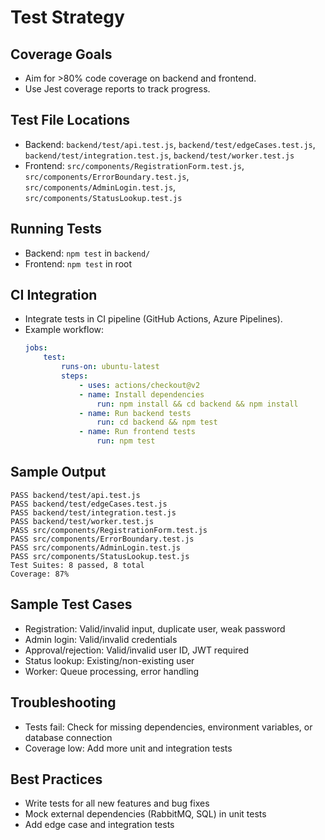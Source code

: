 # Test Strategy

## Coverage Goals
- Aim for >80% code coverage on backend and frontend.
- Use Jest coverage reports to track progress.

## Test File Locations
- Backend: `backend/test/api.test.js`, `backend/test/edgeCases.test.js`, `backend/test/integration.test.js`, `backend/test/worker.test.js`
- Frontend: `src/components/RegistrationForm.test.js`, `src/components/ErrorBoundary.test.js`, `src/components/AdminLogin.test.js`, `src/components/StatusLookup.test.js`

## Running Tests
- Backend: `npm test` in `backend/`
- Frontend: `npm test` in root

## CI Integration
- Integrate tests in CI pipeline (GitHub Actions, Azure Pipelines).
- Example workflow:
	```yaml
	jobs:
		test:
			runs-on: ubuntu-latest
			steps:
				- uses: actions/checkout@v2
				- name: Install dependencies
					run: npm install && cd backend && npm install
				- name: Run backend tests
					run: cd backend && npm test
				- name: Run frontend tests
					run: npm test
	```

## Sample Output
```
PASS backend/test/api.test.js
PASS backend/test/edgeCases.test.js
PASS backend/test/integration.test.js
PASS backend/test/worker.test.js
PASS src/components/RegistrationForm.test.js
PASS src/components/ErrorBoundary.test.js
PASS src/components/AdminLogin.test.js
PASS src/components/StatusLookup.test.js
Test Suites: 8 passed, 8 total
Coverage: 87%
```

## Sample Test Cases
- Registration: Valid/invalid input, duplicate user, weak password
- Admin login: Valid/invalid credentials
- Approval/rejection: Valid/invalid user ID, JWT required
- Status lookup: Existing/non-existing user
- Worker: Queue processing, error handling

## Troubleshooting
- Tests fail: Check for missing dependencies, environment variables, or database connection
- Coverage low: Add more unit and integration tests

## Best Practices
- Write tests for all new features and bug fixes
- Mock external dependencies (RabbitMQ, SQL) in unit tests
- Add edge case and integration tests
